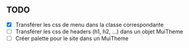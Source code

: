 ## TODO

- [x] Transférer les css de menu dans la classe correspondante
- [ ] Transférer les css de headers (h1, h2, ...) dans un objet MuiTheme
- [ ] Créer palette pour le site dans un MuiTheme
